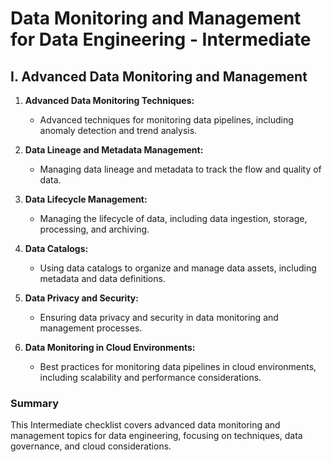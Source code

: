 # Data Monitoring and Management for Data Engineering - Intermediate

## I. Advanced Data Monitoring and Management

1. **Advanced Data Monitoring Techniques:** 
   - Advanced techniques for monitoring data pipelines, including anomaly detection and trend analysis.

2. **Data Lineage and Metadata Management:** 
   - Managing data lineage and metadata to track the flow and quality of data.

3. **Data Lifecycle Management:** 
   - Managing the lifecycle of data, including data ingestion, storage, processing, and archiving.

4. **Data Catalogs:** 
   - Using data catalogs to organize and manage data assets, including metadata and data definitions.

5. **Data Privacy and Security:** 
   - Ensuring data privacy and security in data monitoring and management processes.

6. **Data Monitoring in Cloud Environments:** 
   - Best practices for monitoring data pipelines in cloud environments, including scalability and performance considerations.

### Summary

This Intermediate checklist covers advanced data monitoring and management topics for data engineering, focusing on techniques, data governance, and cloud considerations.
